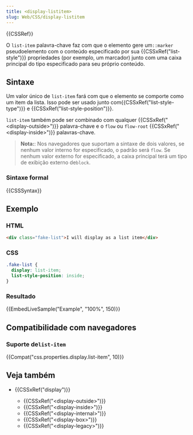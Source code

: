 ```yaml
---
title: <display-listitem>
slug: Web/CSS/display-listitem
---
```


{{CSSRef}}

O `list-item` palavra-chave faz com que o elemento gere um`::marker` pseudoelemento com o conteúdo especificado por sua {{CSSxRef("list-style")}} propriedades (por exemplo, um marcador) junto com uma caixa principal do tipo especificado para seu próprio conteúdo.

## Sintaxe

Um valor único de `list-item` fará com que o elemento se comporte como um item da lista. Isso pode ser usado junto com{{CSSxRef("list-style-type")}} e {{CSSxRef("list-style-position")}}.

`list-item` também pode ser combinado com qualquer {{CSSxRef("&lt;display-outside&gt;")}} palavra-chave e o `flow` ou `flow-root` {{CSSxRef("&lt;display-inside&gt;")}} palavras-chave.

> **Nota:**: Nos navegadores que suportam a sintaxe de dois valores, se nenhum valor interno for especificado, o padrão será `flow`. Se nenhum valor externo for especificado, a caixa principal terá um tipo de exibição externo de`block`.

### Sintaxe formal

{{CSSSyntax}}

## Exemplo

### HTML

```html
<div class="fake-list">I will display as a list item</div>
```

### CSS

```css
.fake-list {
  display: list-item;
  list-style-position: inside;
}
```

### Resultado

{{EmbedLiveSample("Example", "100%", 150)}}

## Compatibilidade com navegadores

### Suporte de`list-item`

{{Compat("css.properties.display.list-item", 10)}}

## Veja também

- {{CSSxRef("display")}}

  - {{CSSxRef("&lt;display-outside&gt;")}}
  - {{CSSxRef("&lt;display-inside&gt;")}}
  - {{CSSxRef("&lt;display-internal&gt;")}}
  - {{CSSxRef("&lt;display-box&gt;")}}
  - {{CSSxRef("&lt;display-legacy&gt;")}}
